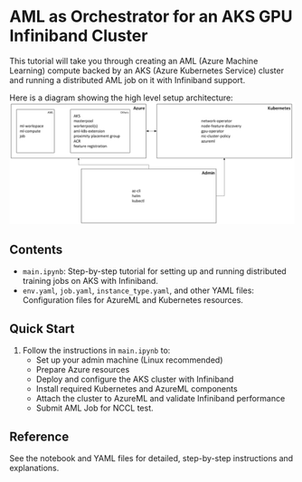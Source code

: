 # AML as Orchestrator for an AKS GPU Infiniband Cluster

This tutorial will take you through creating an AML (Azure Machine Learning) compute backed by an AKS (Azure Kubernetes Service) cluster and running a distributed AML job on it with Infiniband support.


Here is a diagram showing the high level setup architecture:
<img src="./assets/arch.png" width="1000">

## Contents
- `main.ipynb`: Step-by-step tutorial for setting up and running distributed training jobs on AKS with Infiniband.
- `env.yaml`, `job.yaml`, `instance_type.yaml`, and other YAML files: Configuration files for AzureML and Kubernetes resources.

## Quick Start
1. Follow the instructions in `main.ipynb` to:
   - Set up your admin machine (Linux recommended)
   - Prepare Azure resources
   - Deploy and configure the AKS cluster with Infiniband
   - Install required Kubernetes and AzureML components
   - Attach the cluster to AzureML and validate Infiniband performance
   - Submit AML Job for NCCL test.

## Reference
See the notebook and YAML files for detailed, step-by-step instructions and explanations.

